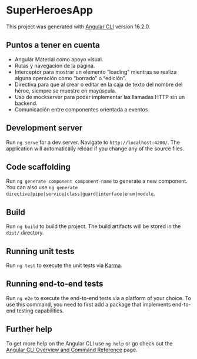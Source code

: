 # SuperHeroesApp
This project was generated with [Angular CLI](https://github.com/angular/angular-cli) version 16.2.0.
## Puntos a tener en cuenta

- Angular Material como apoyo visual.
- Rutas y navegación de la página.
- Interceptor para mostrar un elemento “loading” mientras se realiza alguna
operación como “borrado” o “edición”.
- Directiva para que al crear o editar en la caja de texto del nombre del
héroe, siempre se muestre en mayúscula.
- Uso de mockserver para poder implementar las llamadas HTTP sin un
backend.
- Comunicación entre componentes orientada a eventos

## Development server

Run `ng serve` for a dev server. Navigate to `http://localhost:4200/`. The application will automatically reload if you change any of the source files.

## Code scaffolding

Run `ng generate component component-name` to generate a new component. You can also use `ng generate directive|pipe|service|class|guard|interface|enum|module`.

## Build

Run `ng build` to build the project. The build artifacts will be stored in the `dist/` directory.

## Running unit tests

Run `ng test` to execute the unit tests via [Karma](https://karma-runner.github.io).

## Running end-to-end tests

Run `ng e2e` to execute the end-to-end tests via a platform of your choice. To use this command, you need to first add a package that implements end-to-end testing capabilities.

## Further help

To get more help on the Angular CLI use `ng help` or go check out the [Angular CLI Overview and Command Reference](https://angular.io/cli) page.
